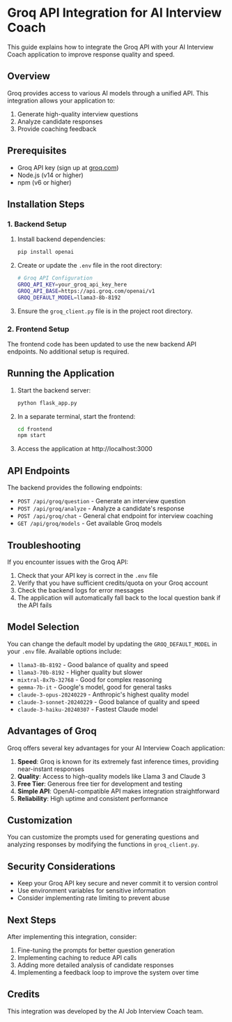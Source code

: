 # Groq API Integration for AI Interview Coach

This guide explains how to integrate the Groq API with your AI Interview Coach application to improve response quality and speed.

## Overview

Groq provides access to various AI models through a unified API. This integration allows your application to:

1. Generate high-quality interview questions
2. Analyze candidate responses
3. Provide coaching feedback

## Prerequisites

- Groq API key (sign up at [groq.com](https://console.groq.com/))
- Node.js (v14 or higher)
- npm (v6 or higher)

## Installation Steps

### 1. Backend Setup

1. Install backend dependencies:
   ```bash
   pip install openai
   ```

2. Create or update the `.env` file in the root directory:
   ```bash
   # Groq API Configuration
   GROQ_API_KEY=your_groq_api_key_here
   GROQ_API_BASE=https://api.groq.com/openai/v1
   GROQ_DEFAULT_MODEL=llama3-8b-8192
   ```

3. Ensure the `groq_client.py` file is in the project root directory.

### 2. Frontend Setup

The frontend code has been updated to use the new backend API endpoints. No additional setup is required.

## Running the Application

1. Start the backend server:
   ```bash
   python flask_app.py
   ```

2. In a separate terminal, start the frontend:
   ```bash
   cd frontend
   npm start
   ```

3. Access the application at http://localhost:3000

## API Endpoints

The backend provides the following endpoints:

- `POST /api/groq/question` - Generate an interview question
- `POST /api/groq/analyze` - Analyze a candidate's response
- `POST /api/groq/chat` - General chat endpoint for interview coaching
- `GET /api/groq/models` - Get available Groq models

## Troubleshooting

If you encounter issues with the Groq API:

1. Check that your API key is correct in the `.env` file
2. Verify that you have sufficient credits/quota on your Groq account
3. Check the backend logs for error messages
4. The application will automatically fall back to the local question bank if the API fails

## Model Selection

You can change the default model by updating the `GROQ_DEFAULT_MODEL` in your `.env` file. Available options include:

- `llama3-8b-8192` - Good balance of quality and speed
- `llama3-70b-8192` - Higher quality but slower
- `mixtral-8x7b-32768` - Good for complex reasoning
- `gemma-7b-it` - Google's model, good for general tasks
- `claude-3-opus-20240229` - Anthropic's highest quality model
- `claude-3-sonnet-20240229` - Good balance of quality and speed
- `claude-3-haiku-20240307` - Fastest Claude model

## Advantages of Groq

Groq offers several key advantages for your AI Interview Coach application:

1. **Speed**: Groq is known for its extremely fast inference times, providing near-instant responses
2. **Quality**: Access to high-quality models like Llama 3 and Claude 3
3. **Free Tier**: Generous free tier for development and testing
4. **Simple API**: OpenAI-compatible API makes integration straightforward
5. **Reliability**: High uptime and consistent performance

## Customization

You can customize the prompts used for generating questions and analyzing responses by modifying the functions in `groq_client.py`.

## Security Considerations

- Keep your Groq API key secure and never commit it to version control
- Use environment variables for sensitive information
- Consider implementing rate limiting to prevent abuse

## Next Steps

After implementing this integration, consider:

1. Fine-tuning the prompts for better question generation
2. Implementing caching to reduce API calls
3. Adding more detailed analysis of candidate responses
4. Implementing a feedback loop to improve the system over time

## Credits

This integration was developed by the AI Job Interview Coach team.
